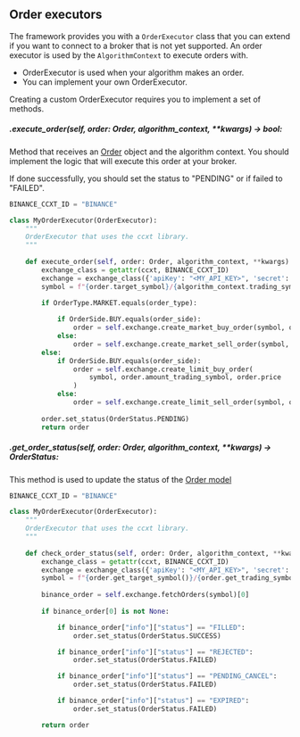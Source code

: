 ## Order executors
The framework provides you with a `OrderExecutor` class that you can extend if you want to connect to a broker that is 
not yet supported. An order executor is used by the `AlgorithmContext` to execute orders with.

* OrderExecutor is used when your algorithm makes an order.
* You can implement your own OrderExecutor.

Creating a custom OrderExecutor requires you to implement a set of methods.  

##### .execute_order(self, order: Order, algorithm_context, **kwargs) -> bool:
Method that receives an [Order](https://investing-algorithm-framework.com/documentation/guides/models#Order) object 
and the algorithm context. You should implement the logic that will execute this order at your broker.

If done successfully, you should set the status to "PENDING" or if failed to "FAILED".

```python
BINANCE_CCXT_ID = "BINANCE"

class MyOrderExecutor(OrderExecutor):
    """
    OrderExecutor that uses the ccxt library.
    """
    
    def execute_order(self, order: Order, algorithm_context, **kwargs) -> Order:
        exchange_class = getattr(ccxt, BINANCE_CCXT_ID)
        exchange = exchange_class({'apiKey': "<MY_API_KEY>", 'secret': "<MY_SECRET>"})
        symbol = f"{order.target_symbol}/{algorithm_context.trading_symbol}"
        
        if OrderType.MARKET.equals(order_type):

            if OrderSide.BUY.equals(order_side):
                order = self.exchange.create_market_buy_order(symbol, order.amount_trading_symbol)
            else:
                order = self.exchange.create_market_sell_order(symbol, order.amount_target_symbol)
        else:
            if OrderSide.BUY.equals(order_side):
                order = self.exchange.create_limit_buy_order(
                    symbol, order.amount_trading_symbol, order.price
                )
            else:
                order = self.exchange.create_limit_sell_order(symbol, order.amount_target_symbol, price)
        
        order.set_status(OrderStatus.PENDING)
        return order
```


##### .get_order_status(self, order: Order, algorithm_context, **kwargs) -> OrderStatus:
This method is used to update the status of the [Order model](https://investing-algorithm-framework.com/documentation/guides/models#Order)
```python
BINANCE_CCXT_ID = "BINANCE"

class MyOrderExecutor(OrderExecutor):
    """
    OrderExecutor that uses the ccxt library.
    """
    
    def check_order_status(self, order: Order, algorithm_context, **kwargs) -> Order:
        exchange_class = getattr(ccxt, BINANCE_CCXT_ID)
        exchange = exchange_class({'apiKey': "<MY_API_KEY>", 'secret': "<MY_SECRET>"})
        symbol = f"{order.get_target_symbol()}/{order.get_trading_symbol()}"
        
        binance_order = self.exchange.fetchOrders(symbol)[0]
    
        if binance_order[0] is not None:

            if binance_order["info"]["status"] == "FILLED":
                order.set_status(OrderStatus.SUCCESS)

            if binance_order["info"]["status"] == "REJECTED":
                order.set_status(OrderStatus.FAILED)

            if binance_order["info"]["status"] == "PENDING_CANCEL":
                order.set_status(OrderStatus.FAILED)

            if binance_order["info"]["status"] == "EXPIRED":
                order.set_status(OrderStatus.FAILED)

        return order
```
